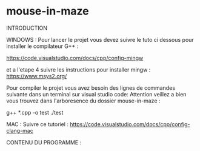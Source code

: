 # mouse-in-maze

INTRODUCTION

WINDOWS :
Pour lancer le projet vous devez suivre le tuto ci dessous pour installer le compilateur G++ :

https://code.visualstudio.com/docs/cpp/config-mingw

et a l'etape 4 suivre les instructions pour installer mingw : https://www.msys2.org/

Pour compiler le projet vous avez besoin des lignes de commandes suivante dans un terminal sur visual studio code: Attention veillez a bien vous trouvez dans l'arboresence du dossier mouse-in-maze :

g++ *.cpp -o test
./test


MAC : Suivre ce tutoriel :
https://code.visualstudio.com/docs/cpp/config-clang-mac

CONTENU DU PROGRAMME :
